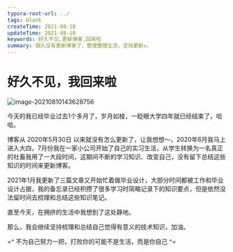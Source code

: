```yaml
---
typora-root-url: ../
tags: blank
createTime: 2021-08-10
updateTime: 2021-08-10
keywords: 好久不见,更新博客,回来啦
summary: 很久没有更新博客了，整理整理生活，坚持更新✊。
---
```


# 好久不见，我回来啦

![image-20210810143628756](/images/blank/image-20210810143628756.png)

今天的我已经毕业过去1个多月了，岁月如梭，一眨眼大学四年就已经结束了，哈哈。

博客从 2020年5月30日 以来就没有怎么更新了，让我想想～，2020年6月我马上进入大四，7月份我在一家小公司开始了自己的实习生活，从学生转换为一名真正的社畜我用了一大段时间，这期间不断的学习知识、改变自己，没有留下总结这些知识的时间来更新博客。

2021年1月我更新了三篇文章又开始忙着做毕业设计，大部分时间都被工作和毕业设计占据，我的备忘录已经积攒了很多学习时简略记录下的知识要点，但是依然没法留时间去梳理和总结这些知识笔记。

直至今天，在拥挤的生活中我想到了这处静地。

那么，我会继续坚持梳理和总结自己觉得有意义的技术知识，加油。

=^ 不为自己努力一把，打败你的可能不是生活，而是你自己 ^=

